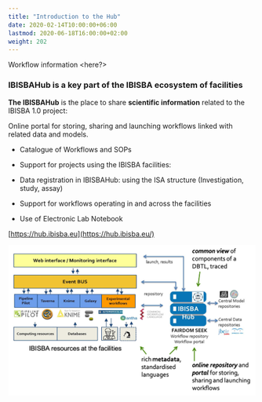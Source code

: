 ```yaml
---
title: "Introduction to the Hub"
date: 2020-02-14T10:00:00+06:00
lastmod: 2020-06-18T16:00:00+02:00
weight: 202
---
```


Workflow information <here?>

### IBISBAHub is a key part of the IBISBA ecosystem of facilities  

**The IBISBAHub** is the place to share **scientific information** related to the IBISBA 1.0 project: 

Online portal for storing, sharing and launching workflows linked with related data and models.  

- Catalogue of Workflows and SOPs

- Support for projects using the IBISBA facilities:

- Data registration in IBISBAHub: using the ISA structure (Investigation, study, assay)

- Support for workflows operating in and across the facilities

- Use of Electronic Lab Notebook

[https://hub.ibisba.eu](https://hub.ibisba.eu/)

![](./images/Concept.png)

